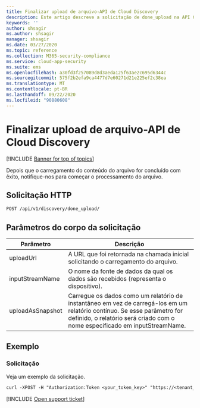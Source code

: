 ```yaml
---
title: Finalizar upload de arquivo-API de Cloud Discovery
description: Este artigo descreve a solicitação de done_upload na API Cloud Discovery do Cloud App Security.
keywords: ''
author: shsagir
ms.author: shsagir
manager: shsagir
ms.date: 03/27/2020
ms.topic: reference
ms.collection: M365-security-compliance
ms.service: cloud-app-security
ms.suite: ems
ms.openlocfilehash: a30fd3f257089d8d3aeda125f63ae2c695d6344c
ms.sourcegitcommit: 575f2b2efa9ca4477d7e60271d21e225ef2c38ea
ms.translationtype: MT
ms.contentlocale: pt-BR
ms.lasthandoff: 09/22/2020
ms.locfileid: "90880608"
---
```

# <a name="finalize-file-upload---cloud-discovery-api"></a>Finalizar upload de arquivo-API de Cloud Discovery

[!INCLUDE [Banner for top of topics](includes/banner.md)]

Depois que o carregamento do conteúdo do arquivo for concluído com êxito, notifique-nos para começar o processamento do arquivo.

## <a name="http-request"></a>Solicitação HTTP

```rest
POST /api/v1/discovery/done_upload/
```

## <a name="request-body-parameters"></a>Parâmetros do corpo da solicitação

| Parâmetro | Descrição |
| --- | --- |
| uploadUrl | A URL que foi retornada na chamada inicial solicitando o carregamento do arquivo. |
| inputStreamName | O nome da fonte de dados da qual os dados são recebidos (representa o dispositivo). |
| uploadAsSnapshot | Carregue os dados como um relatório de instantâneo em vez de carregá-los em um relatório contínuo. Se esse parâmetro for definido, o relatório será criado com o nome especificado em inputStreamName. |

## <a name="example"></a>Exemplo

### <a name="request"></a>Solicitação

Veja um exemplo da solicitação.

```rest
curl -XPOST -H "Authorization:Token <your_token_key>" "https://<tenant_id>.<tenant_region>.contoso.com/api/v1/discovery/done_upload/" -d "uploadUrl=<initiate_file_upload_response_url>"
```

[!INCLUDE [Open support ticket](includes/support.md)]
